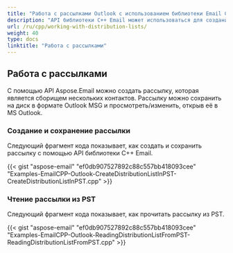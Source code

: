 ```yaml
---
title: "Работа с рассылками Outlook с использованием библиотеки Email C++"
description: "API библиотеки C++ Email может использоваться для создания и сохранения рассылки Outlook, которая является сборищем нескольких контактов, и для чтения её из PST."
url: /ru/cpp/working-with-distribution-lists/
weight: 40
type: docs
linktitle: "Работа с рассылками"
---
```


## **Работа с рассылками**
С помощью API Aspose.Email можно создать рассылку, которая является сборищем нескольких контактов. Рассылку можно сохранить на диск в формате Outlook MSG и просмотреть/изменить, открыв её в MS Outlook.

### **Создание и сохранение рассылки**
Следующий фрагмент кода показывает, как создать и сохранить рассылку с помощью API библиотеки C++ Email.

{{< gist "aspose-email" "ef0db907527892c88c557bb418093cee" "Examples-EmailCPP-Outlook-CreateDistributionListInPST-CreateDistributionListInPST.cpp" >}}

### **Чтение рассылки из PST**
Следующий фрагмент кода показывает, как прочитать рассылку из PST.

{{< gist "aspose-email" "ef0db907527892c88c557bb418093cee" "Examples-EmailCPP-Outlook-ReadingDistributionListFromPST-ReadingDistributionListFromPST.cpp" >}}